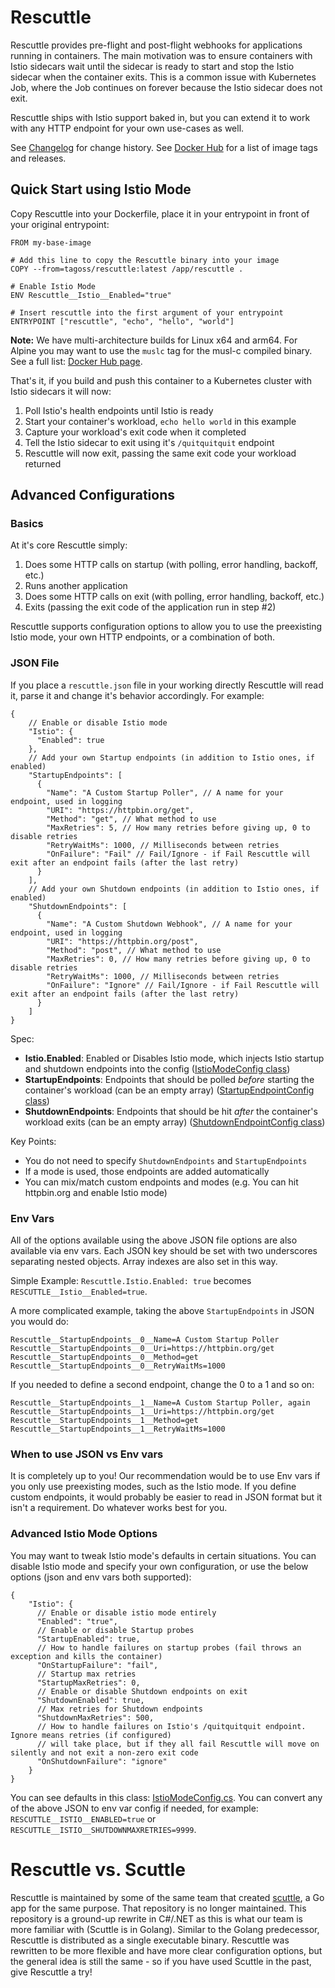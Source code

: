 # Rescuttle

Rescuttle provides pre-flight and post-flight webhooks for applications running in containers.  The main motivation was to ensure containers with Istio sidecars wait until the sidecar is ready to start and stop the Istio sidecar when the container exits.  This is a common issue with Kubernetes Job, where the Job continues on forever because the Istio sidecar does not exit.

Rescuttle ships with Istio support baked in, but you can extend it to work with any HTTP endpoint for your own use-cases as well.

See [Changelog](CHANGELOG.md) for change history.  See [Docker Hub](https://hub.docker.com/repository/docker/tagoss/rescuttle/tags?page=1&ordering=last_updated) for a list of image tags and releases.

## Quick Start using Istio Mode

Copy Rescuttle into your Dockerfile, place it in your entrypoint in front of your original entrypoint:

```
FROM my-base-image

# Add this line to copy the Rescuttle binary into your image
COPY --from=tagoss/rescuttle:latest /app/rescuttle .

# Enable Istio Mode
ENV Rescuttle__Istio__Enabled="true"

# Insert rescuttle into the first argument of your entrypoint
ENTRYPOINT ["rescuttle", "echo", "hello", "world"]
```

**Note:** We have multi-architecture builds for Linux x64 and arm64.  For Alpine you may want to use the `muslc` tag for the musl-c compiled binary. See a full list: [Docker Hub page](https://hub.docker.com/repository/docker/tagoss/rescuttle/tags).

That's it, if you build and push this container to a Kubernetes cluster with Istio sidecars it will now:

1. Poll Istio's health endpoints until Istio is ready
2. Start your container's workload, `echo hello world` in this example
3. Capture your workload's exit code when it completed
4. Tell the Istio sidecar to exit using it's `/quitquitquit` endpoint
5. Rescuttle will now exit, passing the same exit code your workload returned

## Advanced Configurations

### Basics

At it's core Rescuttle simply:

1. Does some HTTP calls on startup (with polling, error handling, backoff, etc.)
2. Runs another application
3. Does some HTTP calls on exit  (with polling, error handling, backoff, etc.)
4. Exits (passing the exit code of the application run in step #2)

Rescuttle supports configuration options to allow you to use the preexisting Istio mode, your own HTTP endpoints, or a combination of both.

### JSON File

If you place a `rescuttle.json` file in your working directly Rescuttle will read it, parse it and change it's behavior accordingly.  For example:

```json5
{
    // Enable or disable Istio mode
    "Istio": {
      "Enabled": true
    },
    // Add your own Startup endpoints (in addition to Istio ones, if enabled)
    "StartupEndpoints": [
      {
        "Name": "A Custom Startup Poller", // A name for your endpoint, used in logging
        "URI": "https://httpbin.org/get",
        "Method": "get", // What method to use
        "MaxRetries": 5, // How many retries before giving up, 0 to disable retries
        "RetryWaitMs": 1000, // Milliseconds between retries
        "OnFailure": "Fail" // Fail/Ignore - if Fail Rescuttle will exit after an endpoint fails (after the last retry)
      }
    ],
    // Add your own Shutdown endpoints (in addition to Istio ones, if enabled)
    "ShutdownEndpoints": [
      {
        "Name": "A Custom Shutdown Webhook", // A name for your endpoint, used in logging
        "URI": "https://httpbin.org/post",
        "Method": "post", // What method to use
        "MaxRetries": 0, // How many retries before giving up, 0 to disable retries
        "RetryWaitMs": 1000, // Milliseconds between retries
        "OnFailure": "Ignore" // Fail/Ignore - if Fail Rescuttle will exit after an endpoint fails (after the last retry)
      }
    ]
}
```

Spec:

* **Istio.Enabled**: Enabled or Disables Istio mode, which injects Istio startup and shutdown endpoints into the config ([IstioModeConfig class](src/rescuttle/Config/IstioModeConfig.cs))
* **StartupEndpoints**: Endpoints that should be polled _before_ starting the container's workload (can be an empty array) ([StartupEndpointConfig class](src/rescuttle/Config/StartupEndpointConfig.cs))
* **ShutdownEndpoints**: Endpoints that should be hit _after_ the container's workload exits (can be an empty array) ([ShutdownEndpointConfig class](src/rescuttle/Config/ShutdownEndpointConfig.cs))

Key Points:

* You do not need to specify `ShutdownEndpoints` and `StartupEndpoints`
* If a mode is used, those endpoints are added automatically
* You can mix/match custom endpoints and modes (e.g. You can hit httpbin.org and enable Istio mode)

### Env Vars

All of the options available using the above JSON file options are also available via env vars.  Each JSON key should be set with two underscores separating nested objects.  Array indexes are also set in this way.  

Simple Example: `Rescuttle.Istio.Enabled: true` becomes `RESCUTTLE__Istio__Enabled=true`.

A more complicated example, taking the above `StartupEndpoints` in JSON you would do:

```properties
Rescuttle__StartupEndpoints__0__Name=A Custom Startup Poller
Rescuttle__StartupEndpoints__0__Uri=https://httpbin.org/get
Rescuttle__StartupEndpoints__0__Method=get
Rescuttle__StartupEndpoints__0__RetryWaitMs=1000
```

If you needed to define a second endpoint, change the 0 to a 1 and so on:

```properties
Rescuttle__StartupEndpoints__1__Name=A Custom Startup Poller, again
Rescuttle__StartupEndpoints__1__Uri=https://httpbin.org/get
Rescuttle__StartupEndpoints__1__Method=get
Rescuttle__StartupEndpoints__1__RetryWaitMs=1000
```

### When to use JSON vs Env vars

It is completely up to you!  Our recommendation would be to use Env vars if you only use preexisting modes, such as the Istio mode.  If you define custom endpoints, it would probably be easier to read in JSON format but it isn't a requirement.  Do whatever works best for you.

### Advanced Istio Mode Options

You may want to tweak Istio mode's defaults in certain situations.  You can disable Istio mode and specify your own configuration, or use the below options (json and env vars both supported):

```json5
{
    "Istio": {
      // Enable or disable istio mode entirely
      "Enabled": "true",
      // Enable or disable Startup probes
      "StartupEnabled": true,
      // How to handle failures on startup probes (fail throws an exception and kills the container)
      "OnStartupFailure": "fail",
      // Startup max retries
      "StartupMaxRetries": 0,
      // Enable or disable Shutdown endpoints on exit
      "ShutdownEnabled": true,
      // Max retries for Shutdown endpoints
      "ShutdownMaxRetries": 500,
      // How to handle failures on Istio's /quitquitquit endpoint.  Ignore means retries (if configured)
      // will take place, but if they all fail Rescuttle will move on silently and not exit a non-zero exit code
      "OnShutdownFailure": "ignore"
    }
}
```

You can see defaults in this class: [IstioModeConfig.cs](src/rescuttle/Config/IstioModeConfig.cs).  You can convert any of the above
JSON to env var config if needed, for example: `RESCUTTLE__ISTIO__ENABLED=true` or `RESCUTTLE__ISTIO__SHUTDOWNMAXRETRIES=9999`.

# Rescuttle vs. Scuttle

Rescuttle is maintained by some of the same team that created [scuttle](https://github.com/redboxllc/scuttle), a Go app for the same purpose.  That repository is no longer maintained.  This repository is a ground-up rewrite in C#/.NET as this is what our team is more familiar with (Scuttle is in Golang).  Similar to the Golang predecessor, Rescuttle is distributed as a single executable binary.  Rescuttle was rewritten to be more flexible and have more clear configuration options, but the general idea is still the same - so if you have used Scuttle in the past, give Rescuttle a try!